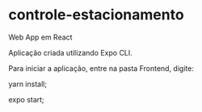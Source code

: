 # controle-estacionamento
Web App em React

Aplicação criada utilizando Expo CLI.

Para iniciar a aplicação, entre na pasta Frontend, digite:

yarn install;

expo start;
